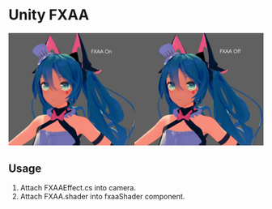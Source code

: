 # Unity FXAA

![](./FXAA.png)

## Usage

1. Attach FXAAEffect.cs into camera.
2. Attach FXAA.shader into fxaaShader component.





